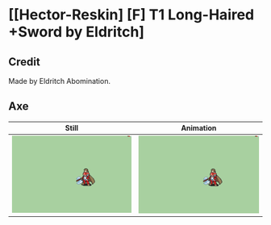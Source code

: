 # [\[Hector-Reskin\] \[F\] T1 Long-Haired +Sword by Eldritch]

## Credit

Made by Eldritch Abomination.

## Axe

| Still | Animation |
| :---: | :-------: |
| ![Axe still](./Axe_000.png) | ![Axe animation](./Axe.gif) |
